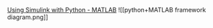 [Using Simulink with Python - MATLAB](https://www.mathworks.com/videos/using-simulink-with-python-1683218506123.html)
![[python+MATLAB framework diagram.png]]